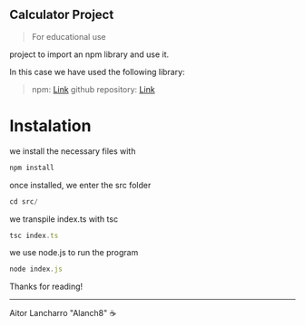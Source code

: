 ## Calculator Project

> For educational use

project to import an npm library and use it.

In this case we have used the following library:

> npm: [Link](https://www.npmjs.com/package/calculator-typescript-alanch8?activeTab=readme)
github repository: [Link](https://github.com/Alanch8/calculator-typescript-alanch8)

# Instalation

we install the necessary files with

```javascript
npm install
```
once installed, we enter the src folder

```javascript
cd src/
```
we transpile index.ts with tsc

```javascript
tsc index.ts
```
we use node.js to run the program

```javascript
node index.js
```


Thanks for reading! 






---

Aitor Lancharro "Alanch8" ☕